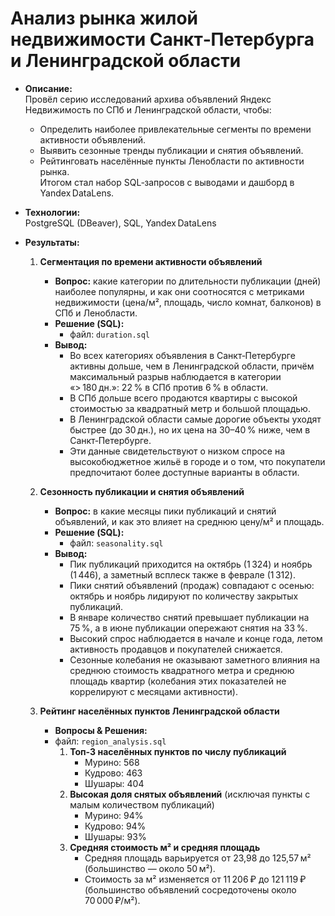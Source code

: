 # Анализ рынка жилой недвижимости Санкт‑Петербурга и Ленинградской области  

- **Описание:**  
  Провёл серию исследований архива объявлений Яндекс Недвижимость по СПб и Ленинградской области, чтобы:  
  - Определить наиболее привлекательные сегменты по времени активности объявлений.  
  - Выявить сезонные тренды публикации и снятия объявлений.  
  - Рейтинговать населённые пункты Ленобласти по активности рынка.  
  Итогом стал набор SQL‑запросов с выводами и дашборд в Yandex DataLens.

- **Технологии:**  
  PostgreSQL (DBeaver), SQL, Yandex DataLens

- **Результаты:**  
  1. **Сегментация по времени активности объявлений**  
     - **Вопрос:** какие категории по длительности публикации (дней) наиболее популярны, и как они соотносятся с метриками недвижимости (цена/м², площадь, число комнат, балконов) в СПб и Ленобласти.  
     - **Решение (SQL):**  
       - файл: `duration.sql`  
     - **Вывод:**  
       - Во всех категориях объявления в Санкт‑Петербурге активны дольше, чем в Ленинградской области, причём максимальный разрыв наблюдается в категории «> 180 дн.»: 22 % в СПб против 6 % в области.  
       - В СПб дольше всего продаются квартиры с высокой стоимостью за квадратный метр и большой площадью.  
       - В Ленинградской области самые дорогие объекты уходят быстрее (до 30 дн.), но их цена на 30–40 % ниже, чем в Санкт‑Петербурге.  
       - Эти данные свидетельствуют о низком спросе на высокобюджетное жильё в городе и о том, что покупатели предпочитают более доступные варианты в области.

  2. **Сезонность публикации и снятия объявлений**  
     - **Вопрос:** в какие месяцы пики публикаций и снятий объявлений, и как это влияет на среднюю цену/м² и площадь.  
     - **Решение (SQL):**  
       - файл: `seasonality.sql`  
     - **Вывод:**  
       - Пик публикаций приходится на октябрь (1 324) и ноябрь (1 446), а заметный всплеск также в феврале (1 312).  
       - Пики снятий объявлений (продаж) совпадают с осенью: октябрь и ноябрь лидируют по количеству закрытых публикаций.  
       - В январе количество снятий превышает публикации на 75 %, а в июне публикации опережают снятия на 33 %.  
       - Высокий спрос наблюдается в начале и конце года, летом активность продавцов и покупателей снижается.  
       - Сезонные колебания не оказывают заметного влияния на среднюю стоимость квадратного метра и среднюю площадь квартир (колебания этих показателей не коррелируют с месяцами активности).

  3. **Рейтинг населённых пунктов Ленинградской области**  
     - **Вопросы & Решения:**
     - файл: `region_analysis.sql`  
       1. **Топ-3 населённых пунктов по числу публикаций**  
          - Мурино: 568 
          - Кудрово: 463
          - Шушары: 404
       2. **Высокая доля снятых объявлений** (исключая пункты с малым количеством публикаций)  
          - Мурино: 94%
          - Кудрово: 94%
          - Шушары: 93%
       3. **Средняя стоимость м² и средняя площадь**  
          - Средняя площадь варьируется от 23,98 до 125,57 м² (большинство — около 50 м²).  
          - Стоимость за м² изменяется от 11 206 ₽ до 121 119 ₽ (большинство объявлений сосредоточены около 70 000 ₽/м²).
